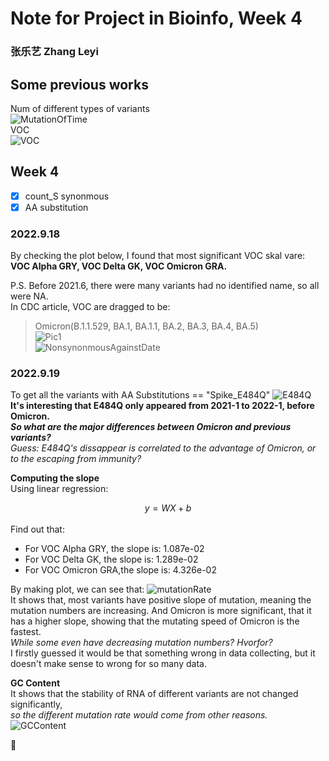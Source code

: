 # Note for Project in Bioinfo, Week 4
### 张乐艺 Zhang Leyi

## Some previous works   
Num of different types of variants   
![MutationOfTime](https://github.com/KirakiraZLY/Variants-and-mutation-rate-in-SARS-Cov2/blob/main/Img/Mutations%20during%20time.png?raw=true)   
VOC   
![VOC](https://github.com/KirakiraZLY/Variants-and-mutation-rate-in-SARS-Cov2/blob/main/Img/VOC.png?raw=true)
## Week 4
-[x] count_S synonmous   
-[x] AA substitution
### 2022.9.18
By checking the plot below, I found that most significant VOC skal vare:   
**VOC Alpha GRY, VOC Delta GK, VOC Omicron GRA.**  

P.S. Before 2021.6, there were many variants had no identified name, so all were NA.   
In CDC article, VOC are dragged to be: 
> Omicron(B.1.1.529, BA.1, BA.1.1, BA.2, BA.3, BA.4, BA.5)   
![Pic1](https://github.com/KirakiraZLY/Variants-and-mutation-rate-in-SARS-Cov2/blob/main/Img/Synonmous%20against%20date.png?raw=true)   
![NonsynonmousAgainstDate](https://github.com/KirakiraZLY/Variants-and-mutation-rate-in-SARS-Cov2/blob/main/Img/Non%20Synonmous%20against%20date.png?raw=true)
### 2022.9.19   
To get all the variants with AA Substitutions == "Spike_E484Q"
![E484Q](https://github.com/KirakiraZLY/Variants-and-mutation-rate-in-SARS-Cov2/blob/main/Img/Spike_E484Q_Synonmous.png?raw=true)   
**It's interesting that E484Q only appeared from 2021-1 to 2022-1, before Omicron.**   
***So what are the major differences between Omicron and previous variants?***   
*Guess: E484Q's dissappear is correlated to the advantage of Omicron, or to the escaping from immunity?*
   
**Computing the slope**  
Using linear regression:<center> $y=WX+b$</center>    
Find out that:   
- For VOC Alpha GRY,  the slope is: 1.087e-02
- For VOC Delta GK,   the slope is: 1.289e-02
- For VOC Omicron GRA,the slope is: 4.326e-02
   
By making plot, we can see that: 
![mutationRate](https://github.com/KirakiraZLY/Variants-and-mutation-rate-in-SARS-Cov2/blob/main/Img/MutationRateOfDifferentVariants.png?raw=true)   
It shows that, most variants have positive slope of mutation, meaning the mutation numbers are increasing. And Omicron is more significant, that it has a higher slope, showing that the mutating speed of Omicron is the fastest.   
*While some even have decreasing mutation numbers? Hvorfor?*   
I firstly guessed it would be that something wrong in data collecting, but it doesn't make sense to wrong for so many data.
   
**GC Content**    
It shows that the stability of RNA of different variants are not changed significantly,    
*so the different mutation rate would come from other reasons.*
![GCContent](https://github.com/KirakiraZLY/Variants-and-mutation-rate-in-SARS-Cov2/blob/main/Img/GCContent.png?raw=true)   

🐰